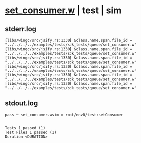 # [set_consumer.w](../../../../../../examples/tests/sdk_tests/queue/set_consumer.w) | test | sim

## stderr.log
```log
[libs/wingc/src/jsify.rs:1330] &class.name.span.file_id = "../../../../examples/tests/sdk_tests/queue/set_consumer.w"
[libs/wingc/src/jsify.rs:1330] &class.name.span.file_id = "../../../../examples/tests/sdk_tests/queue/set_consumer.w"
[libs/wingc/src/jsify.rs:1330] &class.name.span.file_id = "../../../../examples/tests/sdk_tests/queue/set_consumer.w"
[libs/wingc/src/jsify.rs:1330] &class.name.span.file_id = "../../../../examples/tests/sdk_tests/queue/set_consumer.w"
[libs/wingc/src/jsify.rs:1330] &class.name.span.file_id = "../../../../examples/tests/sdk_tests/queue/set_consumer.w"
[libs/wingc/src/jsify.rs:1330] &class.name.span.file_id = "../../../../examples/tests/sdk_tests/queue/set_consumer.w"
```

## stdout.log
```log
pass ─ set_consumer.wsim » root/env0/test:setConsumer
 
 
Tests 1 passed (1)
Test Files 1 passed (1)
Duration <DURATION>
```

